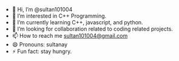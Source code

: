 - 👋 Hi, I’m @sultan101004
- 👀 I’m interested in C++ Programming.
- 🌱 I’m currently learning C++, javascript, and python.
- 💞️ I’m looking for collaboration related to coding related projects.
- 📫 How to reach me sultan101004@gmail.com 
- 😄 Pronouns: sultanay
- ⚡ Fun fact: stay hungry.

<!---
sultan101004/sultan101004 is a ✨ special ✨ repository because its `README.md` (this file) appears on your GitHub profile.
You can click the Preview link to take a look at your changes.
--->
